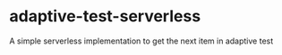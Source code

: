 # adaptive-test-serverless
A simple serverless implementation to get the next item in adaptive test
